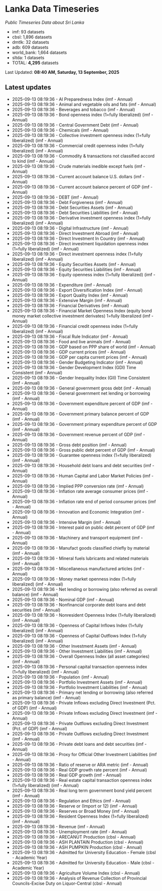 # Lanka Data Timeseries
*Public Timeseries Data about Sri Lanka*

* imf: 93 datasets
* cbsl: 1,896 datasets
* dmtlk: 32 datasets
* adb: 609 datasets
* world_bank: 1,664 datasets
* sltda: 1 datasets
* TOTAL: **4,295** datasets

Last Updated: **08:40 AM, Saturday, 13 September, 2025**

## Latest updates

* 2025-09-13 08:19:36 - AI Preparedness Index (imf - Annual)
* 2025-09-13 08:19:36 - Animal and vegetable oils and fats (imf - Annual)
* 2025-09-13 08:19:36 - Beverages and tobacco (imf - Annual)
* 2025-09-13 08:19:36 - Bond openness index (1=fully liberalized) (imf - Annual)
* 2025-09-13 08:19:36 - Central Government Debt (imf - Annual)
* 2025-09-13 08:19:36 - Chemicals (imf - Annual)
* 2025-09-13 08:19:36 - Collective investment openness index (1=fully liberalized) (imf - Annual)
* 2025-09-13 08:19:36 - Commercial credit openness index (1=fully liberalized) (imf - Annual)
* 2025-09-13 08:19:36 - Commodity & transactions not classified accord to kind (imf - Annual)
* 2025-09-13 08:19:36 - Crude materials inedible except fuels (imf - Annual)
* 2025-09-13 08:19:36 - Current account balance U.S. dollars (imf - Annual)
* 2025-09-13 08:19:36 - Current account balance percent of GDP (imf - Annual)
* 2025-09-13 08:19:36 - DEBT (imf - Annual)
* 2025-09-13 08:19:36 - Debt Forgiveness (imf - Annual)
* 2025-09-13 08:19:36 - Debt Securities Assets (imf - Annual)
* 2025-09-13 08:19:36 - Debt Securities Liabilities (imf - Annual)
* 2025-09-13 08:19:36 - Derivative investment openness index (1=fully liberalized) (imf - Annual)
* 2025-09-13 08:19:36 - Digital Infrastructure (imf - Annual)
* 2025-09-13 08:19:36 - Direct Investment Abroad (imf - Annual)
* 2025-09-13 08:19:36 - Direct Investment In Country (imf - Annual)
* 2025-09-13 08:19:36 - Direct investment liquidation openness index (1=fully liberalized) (imf - Annual)
* 2025-09-13 08:19:36 - Direct investment openness index (1=fully liberalized) (imf - Annual)
* 2025-09-13 08:19:36 - Equity Securities Assets (imf - Annual)
* 2025-09-13 08:19:36 - Equity Securities Liabilities (imf - Annual)
* 2025-09-13 08:19:36 - Equity openness index (1=fully liberalized) (imf - Annual)
* 2025-09-13 08:19:36 - Expenditure (imf - Annual)
* 2025-09-13 08:19:36 - Export Diversification Index (imf - Annual)
* 2025-09-13 08:19:36 - Export Quality Index (imf - Annual)
* 2025-09-13 08:19:36 - Extensive Margin (imf - Annual)
* 2025-09-13 08:19:36 - Financial Derivatives (imf - Annual)
* 2025-09-13 08:19:36 - Financial Market Openness Index (equity bond money market collective investment derivates) 1=fully liberalized (imf - Annual)
* 2025-09-13 08:19:36 - Financial credit openness index (1=fully liberalized) (imf - Annual)
* 2025-09-13 08:19:36 - Fiscal Rule Indicator (imf - Annual)
* 2025-09-13 08:19:36 - Food and live animals (imf - Annual)
* 2025-09-13 08:19:36 - GDP based on PPP share of world (imf - Annual)
* 2025-09-13 08:19:36 - GDP current prices (imf - Annual)
* 2025-09-13 08:19:36 - GDP per capita current prices (imf - Annual)
* 2025-09-13 08:19:36 - Gender Budgeting Indicator (imf - Annual)
* 2025-09-13 08:19:36 - Gender Development Index (GDI) Time Consistent (imf - Annual)
* 2025-09-13 08:19:36 - Gender Inequality Index (GII) Time Consistent (imf - Annual)
* 2025-09-13 08:19:36 - General government gross debt (imf - Annual)
* 2025-09-13 08:19:36 - General government net lending or borrowing (imf - Annual)
* 2025-09-13 08:19:36 - Government expenditure percent of GDP (imf - Annual)
* 2025-09-13 08:19:36 - Government primary balance percent of GDP (imf - Annual)
* 2025-09-13 08:19:36 - Government primary expenditure percent of GDP (imf - Annual)
* 2025-09-13 08:19:36 - Government revenue percent of GDP (imf - Annual)
* 2025-09-13 08:19:36 - Gross debt position (imf - Annual)
* 2025-09-13 08:19:36 - Gross public debt percent of GDP (imf - Annual)
* 2025-09-13 08:19:36 - Guarantee openness index (1=fully liberalized) (imf - Annual)
* 2025-09-13 08:19:36 - Household debt loans and debt securities (imf - Annual)
* 2025-09-13 08:19:36 - Human Capital and Labor Market Policies (imf - Annual)
* 2025-09-13 08:19:36 - Implied PPP conversion rate (imf - Annual)
* 2025-09-13 08:19:36 - Inflation rate average consumer prices (imf - Annual)
* 2025-09-13 08:19:36 - Inflation rate end of period consumer prices (imf - Annual)
* 2025-09-13 08:19:36 - Innovation and Economic Integration (imf - Annual)
* 2025-09-13 08:19:36 - Intensive Margin (imf - Annual)
* 2025-09-13 08:19:36 - Interest paid on public debt percent of GDP (imf - Annual)
* 2025-09-13 08:19:36 - Machinery and transport equipment (imf - Annual)
* 2025-09-13 08:19:36 - Manufact goods classified chiefly by material (imf - Annual)
* 2025-09-13 08:19:36 - Mineral fuels lubricants and related materials (imf - Annual)
* 2025-09-13 08:19:36 - Miscellaneous manufactured articles (imf - Annual)
* 2025-09-13 08:19:36 - Money market openness index (1=fully liberalized) (imf - Annual)
* 2025-09-13 08:19:36 - Net lending or borrowing (also referred as overall balance) (imf - Annual)
* 2025-09-13 08:19:36 - Nominal GDP (imf - Annual)
* 2025-09-13 08:19:36 - Nonfinancial corporate debt loans and debt securities (imf - Annual)
* 2025-09-13 08:19:36 - Nonresident Openness Index (1=fully liberalized) (imf - Annual)
* 2025-09-13 08:19:36 - Openness of Capital Inflows Index (1=fully liberalized) (imf - Annual)
* 2025-09-13 08:19:36 - Openness of Capital Outflows Index (1=fully liberalized) (imf - Annual)
* 2025-09-13 08:19:36 - Other Investment Assets (imf - Annual)
* 2025-09-13 08:19:36 - Other Investment Liabilities (imf - Annual)
* 2025-09-13 08:19:36 - Overall Openness Index (all asset categories) (imf - Annual)
* 2025-09-13 08:19:36 - Personal capital transaction openness index (1=fully liberalized) (imf - Annual)
* 2025-09-13 08:19:36 - Population (imf - Annual)
* 2025-09-13 08:19:36 - Portfolio Investment Assets (imf - Annual)
* 2025-09-13 08:19:36 - Portfolio Investment Liabilities (imf - Annual)
* 2025-09-13 08:19:36 - Primary net lending or borrowing (also referred as primary balance) (imf - Annual)
* 2025-09-13 08:19:36 - Private Inflows excluding Direct Investment (Pct. of GDP) (imf - Annual)
* 2025-09-13 08:19:36 - Private Inflows excluding Direct Investment (imf - Annual)
* 2025-09-13 08:19:36 - Private Outflows excluding Direct Investment (Pct. of GDP) (imf - Annual)
* 2025-09-13 08:19:36 - Private Outflows excluding Direct Investment (imf - Annual)
* 2025-09-13 08:19:36 - Private debt loans and debt securities (imf - Annual)
* 2025-09-13 08:19:36 - Proxy for Official Other Investment Liabilities (imf - Annual)
* 2025-09-13 08:19:36 - Ratio of reserve or ARA metric (imf - Annual)
* 2025-09-13 08:19:36 - Real GDP growth rate percent (imf - Annual)
* 2025-09-13 08:19:36 - Real GDP growth (imf - Annual)
* 2025-09-13 08:19:36 - Real estate capital transaction openness index (1=fully liberalized) (imf - Annual)
* 2025-09-13 08:19:36 - Real long term government bond yield percent (imf - Annual)
* 2025-09-13 08:19:36 - Regulation and Ethics (imf - Annual)
* 2025-09-13 08:19:36 - Reserve or (Import or 12) (imf - Annual)
* 2025-09-13 08:19:36 - Reserves or Broad Money (imf - Annual)
* 2025-09-13 08:19:36 - Resident Openness Index (1=fully liberalized) (imf - Annual)
* 2025-09-13 08:19:36 - Revenue (imf - Annual)
* 2025-09-13 08:19:36 - Unemployment rate (imf - Annual)
* 2025-09-13 08:19:36 - ARECANUT Production (cbsl - Annual)
* 2025-09-13 08:19:36 - ASH PLANTAIN Production (cbsl - Annual)
* 2025-09-13 08:19:36 - ASH PUMPKIN Production (cbsl - Annual)
* 2025-09-13 08:19:36 - Admitted for University Education - Female (cbsl - Academic Year)
* 2025-09-13 08:19:36 - Admitted for University Education - Male (cbsl - Academic Year)
* 2025-09-13 08:19:36 - Agriculture Volume Index (cbsl - Annual)
* 2025-09-13 08:19:36 - Analysis of Revenue Collection of Provincial Councils-Excise Duty on Liquor-Central (cbsl - Annual)